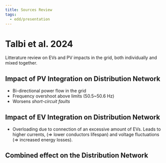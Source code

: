 ```yaml
---
title: Sources Review
tags:
  - edd/presentation
---
```


# Talbi et al. 2024

Litterature review on EVs and PV impacts in the grid, both individually and mixed together.

## Impact of PV Integration on Distribution Network

- Bi-directional power flow in the grid
- Frequency overshoot above limits (50.5~50.6 Hz)
- Worsens _short-circuit faults_

## Impact of EV Integration on Distribution Network

- Overloading due to connection of an excessive amount of EVs.
    Leads to higher currents, (=> lower conductors lifespan) and voltage fluctuations (=> increased energy losses).
## Combined effect on the Distribution Network

